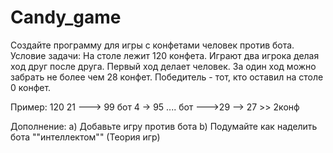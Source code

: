 # Candy_game
Создайте программу для игры с конфетами человек против бота.
Условие задачи: На столе лежит 120 конфета. Играют два игрока делая ход друг после друга.
Первый ход делает человек. За один ход можно забрать не более чем 28 конфет.
Победитель - тот, кто оставил на столе 0 конфет.

Пример:
120 21 ---> 99 бот 4 -> 95 .... бот --->29 --> 27 >> 2конф

Дополнение:
a) Добавьте игру против бота
b) Подумайте как наделить бота ""интеллектом"" (Теория игр)

